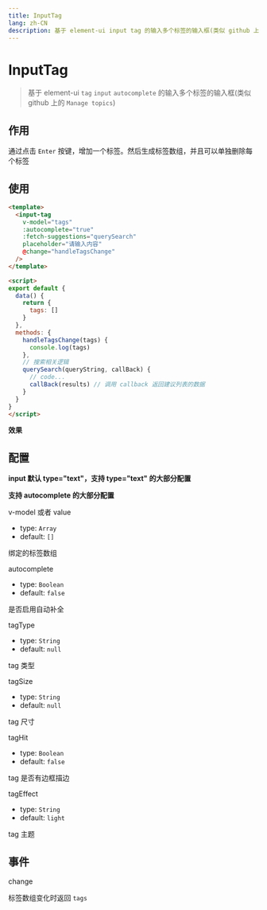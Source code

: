 ```yaml
---
title: InputTag
lang: zh-CN
description: 基于 element-ui input tag 的输入多个标签的输入框(类似 github 上的 Manage topics)
--- 
```


# InputTag

> 基于 element-ui `tag` `input` `autocomplete` 的输入多个标签的输入框(类似 github 上的 `Manage topics`)

## 作用

通过点击 `Enter` 按键，增加一个标签。然后生成标签数组，并且可以单独删除每个标签

## 使用

``` html vue
<template>
  <input-tag
    v-model="tags"
    :autocomplete="true"
    :fetch-suggestions="querySearch"
    placeholder="请输入内容"
    @change="handleTagsChange"
  />
</template>

<script>
export default {
  data() {
    return {
      tags: []
    }
  },
  methods: {
    handleTagsChange(tags) {
      console.log(tags)
    },
    // 搜索相关逻辑
    querySearch(queryString, callBack) {
      // code...
      callBack(results) // 调用 callback 返回建议列表的数据
    }
  }
}
</script>
```

**效果**

<template>
  <input-tag
    v-model="tags"
    :autocomplete="true"
    :fetch-suggestions="querySearch"
    placeholder="请输入内容"
    @change="handleTagsChange"
  />
</template>

<script>
import InputTag from '../../element-ui-components/InputTag'

export default {
  components: { InputTag },
  data() {
    return {
      tags: [],
      restaurants: [],
    }
  },
  mounted() {
    this.restaurants = this.loadAll()
  },
  methods: {
    handleTagsChange(tags) {
      console.log(tags)
    },
    querySearch(queryString, cb) {
      var restaurants = this.restaurants
      var results = queryString ? restaurants.filter(this.createFilter(queryString)) : restaurants
      // 调用 callback 返回建议列表的数据
      cb(results)
    },
    createFilter(queryString) {
      return (restaurant) => {
        return (restaurant.value.toLowerCase().indexOf(queryString.toLowerCase()) === 0)
      };
    },
    loadAll() {
      return [
        { "value": "三全鲜食（北新泾店）", "address": "长宁区新渔路144号" },
        { "value": "Hot honey 首尔炸鸡（仙霞路）", "address": "上海市长宁区淞虹路661号" },
        { "value": "新旺角茶餐厅", "address": "上海市普陀区真北路988号创邑金沙谷6号楼113" },
        { "value": "泷千家(天山西路店)", "address": "天山西路438号" },
        { "value": "胖仙女纸杯蛋糕（上海凌空店）", "address": "上海市长宁区金钟路968号1幢18号楼一层商铺18-101" },
        { "value": "贡茶", "address": "上海市长宁区金钟路633号" },
        { "value": "豪大大香鸡排超级奶爸", "address": "上海市嘉定区曹安公路曹安路1685号" },
        { "value": "茶芝兰（奶茶，手抓饼）", "address": "上海市普陀区同普路1435号" },
        { "value": "十二泷町", "address": "上海市北翟路1444弄81号B幢-107" },
        { "value": "星移浓缩咖啡", "address": "上海市嘉定区新郁路817号" },
        { "value": "阿姨奶茶/豪大大", "address": "嘉定区曹安路1611号" },
        { "value": "新麦甜四季甜品炸鸡", "address": "嘉定区曹安公路2383弄55号" },
        { "value": "Monica摩托主题咖啡店", "address": "嘉定区江桥镇曹安公路2409号1F，2383弄62号1F" },
        { "value": "浮生若茶（凌空soho店）", "address": "上海长宁区金钟路968号9号楼地下一层" },
        { "value": "NONO JUICE  鲜榨果汁", "address": "上海市长宁区天山西路119号" },
        { "value": "CoCo都可(北新泾店）", "address": "上海市长宁区仙霞西路" },
        { "value": "快乐柠檬（神州智慧店）", "address": "上海市长宁区天山西路567号1层R117号店铺" },
        { "value": "Merci Paul cafe", "address": "上海市普陀区光复西路丹巴路28弄6号楼819" },
        { "value": "猫山王（西郊百联店）", "address": "上海市长宁区仙霞西路88号第一层G05-F01-1-306" },
        { "value": "枪会山", "address": "上海市普陀区棕榈路" },
        { "value": "纵食", "address": "元丰天山花园(东门) 双流路267号" },
        { "value": "钱记", "address": "上海市长宁区天山西路" },
        { "value": "壹杯加", "address": "上海市长宁区通协路" },
        { "value": "唦哇嘀咖", "address": "上海市长宁区新泾镇金钟路999号2幢（B幢）第01层第1-02A单元" },
        { "value": "爱茜茜里(西郊百联)", "address": "长宁区仙霞西路88号1305室" },
        { "value": "爱茜茜里(近铁广场)", "address": "上海市普陀区真北路818号近铁城市广场北区地下二楼N-B2-O2-C商铺" },
        { "value": "鲜果榨汁（金沙江路和美广店）", "address": "普陀区金沙江路2239号金沙和美广场B1-10-6" },
        { "value": "开心丽果（缤谷店）", "address": "上海市长宁区威宁路天山路341号" },
        { "value": "超级鸡车（丰庄路店）", "address": "上海市嘉定区丰庄路240号" },
        { "value": "妙生活果园（北新泾店）", "address": "长宁区新渔路144号" },
        { "value": "香宜度麻辣香锅", "address": "长宁区淞虹路148号" },
        { "value": "凡仔汉堡（老真北路店）", "address": "上海市普陀区老真北路160号" },
        { "value": "港式小铺", "address": "上海市长宁区金钟路968号15楼15-105室" },
        { "value": "蜀香源麻辣香锅（剑河路店）", "address": "剑河路443-1" },
        { "value": "北京饺子馆", "address": "长宁区北新泾街道天山西路490-1号" },
        { "value": "饭典*新简餐（凌空SOHO店）", "address": "上海市长宁区金钟路968号9号楼地下一层9-83室" },
        { "value": "焦耳·川式快餐（金钟路店）", "address": "上海市金钟路633号地下一层甲部" },
        { "value": "动力鸡车", "address": "长宁区仙霞西路299弄3号101B" },
        { "value": "浏阳蒸菜", "address": "天山西路430号" },
        { "value": "四海游龙（天山西路店）", "address": "上海市长宁区天山西路" },
        { "value": "樱花食堂（凌空店）", "address": "上海市长宁区金钟路968号15楼15-105室" },
        { "value": "壹分米客家传统调制米粉(天山店)", "address": "天山西路428号" },
        { "value": "福荣祥烧腊（平溪路店）", "address": "上海市长宁区协和路福泉路255弄57-73号" },
        { "value": "速记黄焖鸡米饭", "address": "上海市长宁区北新泾街道金钟路180号1层01号摊位" },
        { "value": "红辣椒麻辣烫", "address": "上海市长宁区天山西路492号" },
        { "value": "(小杨生煎)西郊百联餐厅", "address": "长宁区仙霞西路88号百联2楼" },
        { "value": "阳阳麻辣烫", "address": "天山西路389号" },
        { "value": "南拳妈妈龙虾盖浇饭", "address": "普陀区金沙江路1699号鑫乐惠美食广场A13" }
      ]
    }
  }
}
</script>


## 配置

**input 默认 type="text"，支持 type="text" 的大部分配置**

**支持 autocomplete 的大部分配置**

v-model 或者 value
- type: `Array`
- default: `[]`

绑定的标签数组

autocomplete
- type: `Boolean`
- default: `false`

是否启用自动补全

tagType
- type: `String`
- default: `null`

tag 类型

tagSize
- type: `String`
- default: `null`

tag 尺寸	

tagHit
- type: `Boolean`
- default: `false`

tag 是否有边框描边

tagEffect
- type: `String`
- default: `light`

tag 主题

## 事件

change

标签数组变化时返回 `tags`
